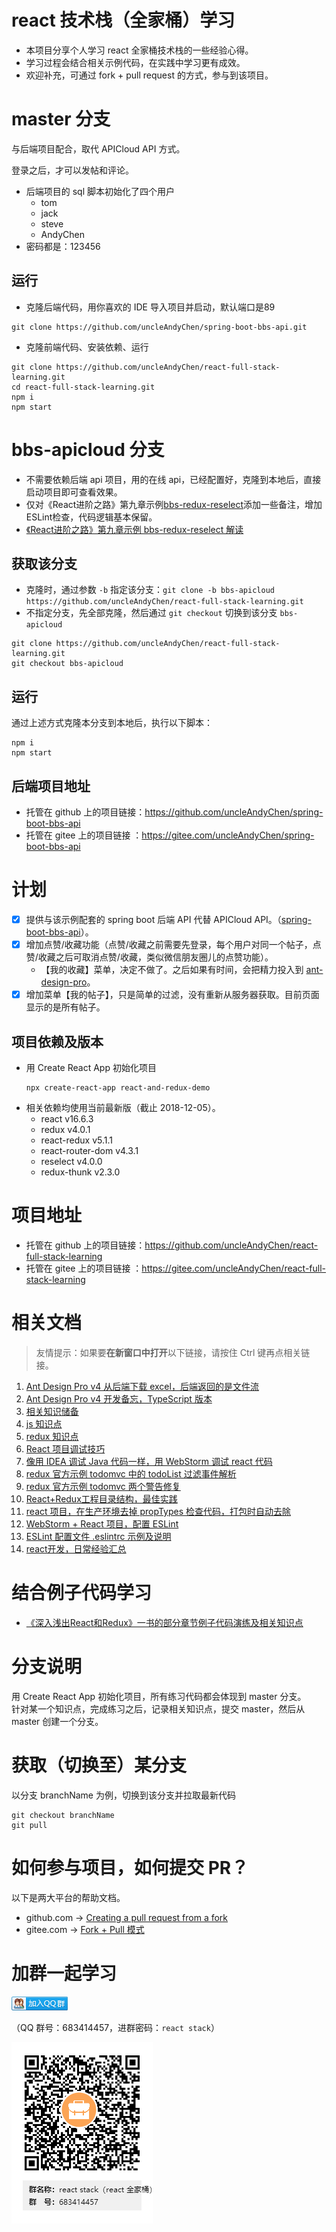 # react 技术栈（全家桶）学习
* 本项目分享个人学习 react 全家桶技术栈的一些经验心得。
* 学习过程会结合相关示例代码，在实践中学习更有成效。
* 欢迎补充，可通过 fork + pull request 的方式，参与到该项目。

# master 分支
与后端项目配合，取代 APICloud API 方式。

登录之后，才可以发帖和评论。
- 后端项目的 sql 脚本初始化了四个用户
    - tom
    - jack
    - steve
    - AndyChen
- 密码都是：123456

## 运行
- 克隆后端代码，用你喜欢的 IDE 导入项目并启动，默认端口是89
```
git clone https://github.com/uncleAndyChen/spring-boot-bbs-api.git
```
- 克隆前端代码、安装依赖、运行
```
git clone https://github.com/uncleAndyChen/react-full-stack-learning.git
cd react-full-stack-learning.git
npm i
npm start
```

# bbs-apicloud 分支
- 不需要依赖后端 api 项目，用的在线 api，已经配置好，克隆到本地后，直接启动项目即可查看效果。
- 仅对《React进阶之路》第九章示例[bbs-redux-reselect](https://github.com/xuchaobei/react-book/tree/master/chapter-09/bbs-redux-reselect)添加一些备注，增加 ESLint检查，代码逻辑基本保留。
- [《React进阶之路》第九章示例 bbs-redux-reselect 解读](https://www.lovesofttech.com/react/reactAdvancedStageBBSUnscramble)

## 获取该分支
- 克隆时，通过参数 `-b` 指定该分支：`git clone -b bbs-apicloud https://github.com/uncleAndyChen/react-full-stack-learning.git`
- 不指定分支，先全部克隆，然后通过 `git checkout` 切换到该分支 `bbs-apicloud`
```
git clone https://github.com/uncleAndyChen/react-full-stack-learning.git
git checkout bbs-apicloud 
```

## 运行
通过上述方式克隆本分支到本地后，执行以下脚本：
```
npm i
npm start
```

## 后端项目地址
* 托管在 github 上的项目链接：https://github.com/uncleAndyChen/spring-boot-bbs-api
* 托管在 gitee 上的项目链接 ：https://gitee.com/uncleAndyChen/spring-boot-bbs-api

# 计划
- [x] 提供与该示例配套的 spring boot 后端 API 代替 APICloud API。（[spring-boot-bbs-api](https://github.com/uncleAndyChen/spring-boot-bbs-api)）。
- [x] 增加点赞/收藏功能（点赞/收藏之前需要先登录，每个用户对同一个帖子，点赞/收藏之后可取消点赞/收藏，类似微信朋友圈儿的点赞功能）。
    - 【我的收藏】菜单，决定不做了。之后如果有时间，会把精力投入到 [ant-design-pro](https://github.com/ant-design/ant-design-pro)。
- [x] 增加菜单【我的帖子】，只是简单的过滤，没有重新从服务器获取。目前页面显示的是所有帖子。

## 项目依赖及版本
* 用 Create React App 初始化项目
    ```
    npx create-react-app react-and-redux-demo
    ```
* 相关依赖均使用当前最新版（截止 2018-12-05）。
    * react v16.6.3
    * redux v4.0.1
    * react-redux v5.1.1
    * react-router-dom v4.3.1
    * reselect v4.0.0
    * redux-thunk v2.3.0

# 项目地址
* 托管在 github 上的项目链接：https://github.com/uncleAndyChen/react-full-stack-learning
* 托管在 gitee 上的项目链接 ：https://gitee.com/uncleAndyChen/react-full-stack-learning

# 相关文档
> 友情提示：如果要**在新窗口中打开**以下链接，请按住 Ctrl 键再点相关链接。
>
1. [Ant Design Pro v4 从后端下载 excel，后端返回的是文件流](https://www.lovesofttech.com/react/antDesignProDownloadExcel)
1. [Ant Design Pro v4 开发备忘，TypeScript 版本](https://www.lovesofttech.com/react/antDesignProTs)
1. [相关知识储备](./doc/prepare.md)
1. [js 知识点](./doc/js.md)
1. [redux 知识点](./doc/redux.md)
1. [React 项目调试技巧](./doc/debug.md)
1. [像用 IDEA 调试 Java 代码一样，用 WebStorm 调试 react 代码](./doc/JetBrainsIDESupport.md)
1. [redux 官方示例 todomvc 中的 todoList 过滤事件解析](./doc/examplesTodomvcGetVisibleTodos.md)
1. [redux 官方示例 todomvc 两个警告修复](./doc/examplesTodomvcWarningsFixed.md)
1. [React+Redux工程目录结构，最佳实践](https://www.lovesofttech.com/react/reactReduxDirectoryStructure)
1. [react 项目，在生产环境去掉 propTypes 检查代码，打包时自动去除](https://www.lovesofttech.com/react/reactPropTypes)
1. [WebStorm + React 项目，配置 ESLint](https://www.lovesofttech.com/react/eslintConfig)
1. [ESLint 配置文件 .eslintrc 示例及说明](https://www.lovesofttech.com/react/eslintConfigExample)
1. [react开发，日常经验汇总](https://www.lovesofttech.com/react/reactExperience)

# 结合例子代码学习
- [《深入浅出React和Redux》一书的部分章节例子代码演练及相关知识点](./doc/reactAndReduxBook.md)

# 分支说明
用 Create React App 初始化项目，所有练习代码都会体现到 master 分支。  
针对某一个知识点，完成练习之后，记录相关知识点，提交 master，然后从 master 创建一个分支。  

# 获取（切换至）某分支
以分支 branchName 为例，切换到该分支并拉取最新代码
```
git checkout branchName
git pull
```

# 如何参与项目，如何提交 PR？
以下是两大平台的帮助文档。
* github.com -> [Creating a pull request from a fork](https://help.github.com/articles/creating-a-pull-request-from-a-fork/)
* gitee.com  -> [Fork + Pull 模式 ](https://gitee.com/help/articles/4128)

# 加群一起学习
<a target="_blank" href="//shang.qq.com/wpa/qunwpa?idkey=bdff785e1413e413a8f88187c9807306893951282103fad3b3080f05e829bd7b">
<img border="0" src="./doc/images/qqGroup.png" alt="react stack(react全家桶)" title="react stack(react全家桶)">
</a> 

（QQ 群号：683414457，进群密码：`react stack`）

![](./doc/images/reactStackLearning.png)
